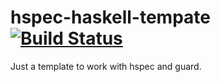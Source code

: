 # hspec-haskell-tempate [![Build Status](https://secure.travis-ci.org/Ivanknmk/hspec-haskell-tempate.svg?branch=master)](http://travis-ci.org/Ivanknmk/hspec-haskell-tempate)
Just a template to work with hspec and guard.
